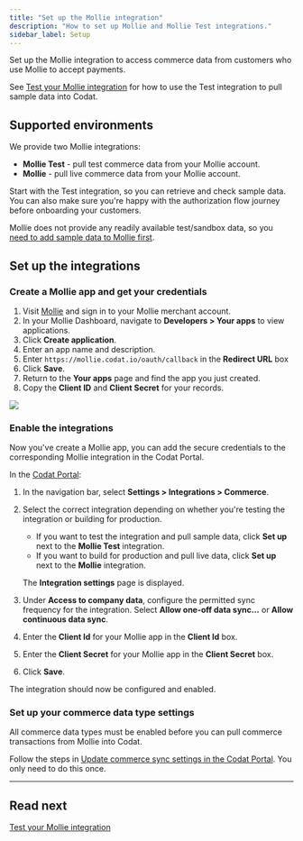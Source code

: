 ```yaml
---
title: "Set up the Mollie integration"
description: "How to set up Mollie and Mollie Test integrations."
sidebar_label: Setup
---
```


Set up the Mollie integration to access commerce data from customers who use Mollie to accept payments.

See [Test your Mollie integration](/integrations/commerce/mollie/commerce-mollie-test) for how to use the Test integration to pull sample data into Codat.

## Supported environments

We provide two Mollie integrations:

- **Mollie Test** - pull test commerce data from your Mollie account.
- **Mollie** - pull live commerce data from your Mollie account.

Start with the Test integration, so you can retrieve and check sample data. You can also make sure you're happy with the authorization flow journey before onboarding your customers.

Mollie does not provide any readily available test/sandbox data, so you [need to add sample data to Mollie first](/integrations/commerce/mollie/commerce-mollie-test#create-some-data-in-mollie).

## Set up the integrations

### Create a Mollie app and get your credentials

1. Visit <a className="external" href="https://www.mollie.com/en" target="_blank">Mollie</a> and sign in to your Mollie merchant account.
2. In your Mollie Dashboard, navigate to **Developers > Your apps** to view applications.
3. Click **Create application**.
4. Enter an app name and description.
5. Enter `https://mollie.codat.io/oauth/callback` in the **Redirect URL** box
6. Click **Save**.
7. Return to the **Your apps** page and find the app you just created.
8. Copy the **Client ID** and **Client Secret** for your records.

<img src="/img/old/051e9fd-36001_Mollie_-_client_id.PNG" />

### Enable the integrations

Now you've create a Mollie app, you can add the secure credentials to the corresponding Mollie integration in the Codat Portal.

In the <a className="external" href="https://app.codat.io" target="_blank">Codat Portal</a>:

1. In the navigation bar, select **Settings > Integrations > Commerce**.
2. Select the correct integration depending on whether you're testing the integration or building for production.

   - If you want to test the integration and pull sample data, click **Set up** next to the **Mollie Test** integration.
   - If you want to build for production and pull live data, click **Set up** next to the **Mollie** integration.

   The **Integration settings** page is displayed.

3. Under **Access to company data**, configure the permitted sync frequency for the integration. Select **Allow one-off data sync…** or **Allow continuous data sync**.
4. Enter the **Client Id** for your Mollie app in the **Client Id** box.
5. Enter the **Client Secret** for your Mollie app in the **Client Secret** box.
6. Click **Save**.

The integration should now be configured and enabled.

### Set up your commerce data type settings

All commerce data types must be enabled before you can pull commerce transactions from Mollie into Codat.

Follow the steps in [Update commerce sync settings in the Codat Portal](/integrations/commerce/commerce-sync-settings#update-commerce-sync-settings-in-the-codat-portal). You only need to do this once.

---

## Read next

[Test your Mollie integration](/integrations/commerce/mollie/commerce-mollie-test)

